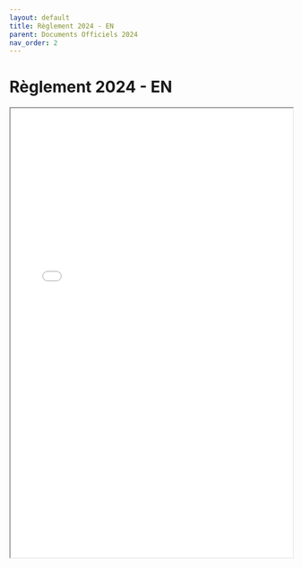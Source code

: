 ```yaml
---
layout: default
title: Règlement 2024 - EN
parent: Documents Officiels 2024
nav_order: 2
---
```


# Règlement 2024 - EN

<iframe src="../../assets/pdf/Eurobot2024_Rules_CUP_EN_FINAL.pdf" width="100%" height="800px"></iframe>